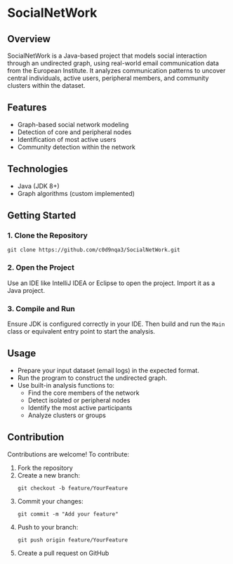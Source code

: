 # SocialNetWork

## Overview

SocialNetWork is a Java-based project that models social interaction through an undirected graph, using real-world email communication data from the European Institute. It analyzes communication patterns to uncover central individuals, active users, peripheral members, and community clusters within the dataset.

## Features

- Graph-based social network modeling  
- Detection of core and peripheral nodes  
- Identification of most active users  
- Community detection within the network  

## Technologies

- Java (JDK 8+)  
- Graph algorithms (custom implemented)  

## Getting Started

### 1. Clone the Repository

```
git clone https://github.com/c0d9nqa3/SocialNetWork.git
```

### 2. Open the Project

Use an IDE like IntelliJ IDEA or Eclipse to open the project. Import it as a Java project.

### 3. Compile and Run

Ensure JDK is configured correctly in your IDE. Then build and run the `Main` class or equivalent entry point to start the analysis.

## Usage

- Prepare your input dataset (email logs) in the expected format.  
- Run the program to construct the undirected graph.  
- Use built-in analysis functions to:  
  - Find the core members of the network  
  - Detect isolated or peripheral nodes  
  - Identify the most active participants  
  - Analyze clusters or groups  

## Contribution

Contributions are welcome! To contribute:

1. Fork the repository  
2. Create a new branch:  
   ```
   git checkout -b feature/YourFeature
   ```
3. Commit your changes:  
   ```
   git commit -m "Add your feature"
   ```
4. Push to your branch:  
   ```
   git push origin feature/YourFeature
   ```
5. Create a pull request on GitHub  
